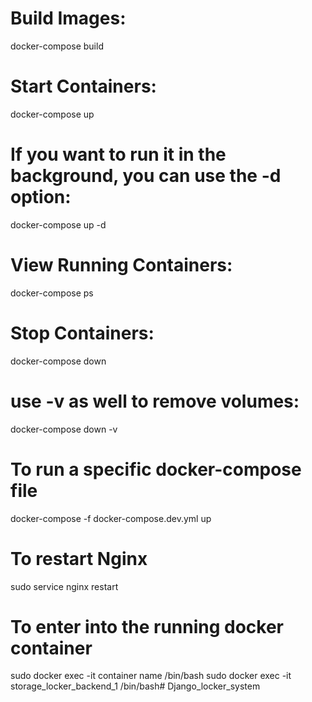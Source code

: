 # Build Images:
docker-compose build

# Start Containers:
docker-compose up

# If you want to run it in the background, you can use the -d option:
docker-compose up -d

# View Running Containers:
docker-compose ps

# Stop Containers:
docker-compose down

# use -v as well to remove volumes:
docker-compose down -v

# To run a specific docker-compose file
docker-compose -f docker-compose.dev.yml up

# To restart Nginx 
sudo service nginx restart 

# To enter into the running docker container 
sudo docker exec -it container name  /bin/bash
sudo docker exec -it storage_locker_backend_1 /bin/bash# Django_locker_system
